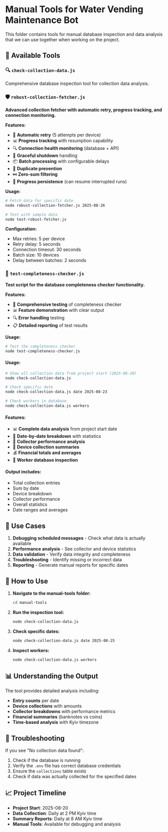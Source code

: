 # Manual Tools for Water Vending Maintenance Bot

This folder contains tools for manual database inspection and data analysis that we can use together when working on the project.

## 📁 Available Tools

### 🔍 `check-collection-data.js`
Comprehensive database inspection tool for collection data analysis.

### 🛡️ `robust-collection-fetcher.js`
**Advanced collection fetcher with automatic retry, progress tracking, and connection monitoring.**

**Features:**
- 🔄 **Automatic retry** (5 attempts per device)
- 📊 **Progress tracking** with resumption capability
- 🔍 **Connection health monitoring** (database + API)
- 🛑 **Graceful shutdown** handling
- 📦 **Batch processing** with configurable delays
- 🚫 **Duplicate prevention**
- ⏭️ **Zero-sum filtering**
- 💾 **Progress persistence** (can resume interrupted runs)

**Usage:**
```bash
# Fetch data for specific date
node robust-collection-fetcher.js 2025-08-26

# Test with sample data
node test-robust-fetcher.js
```

**Configuration:**
- Max retries: 5 per device
- Retry delay: 5 seconds
- Connection timeout: 30 seconds
- Batch size: 10 devices
- Delay between batches: 2 seconds

### 🧪 `test-completeness-checker.js`
**Test script for the database completeness checker functionality.**

**Features:**
- 🧪 **Comprehensive testing** of completeness checker
- 📊 **Feature demonstration** with clear output
- 🔍 **Error handling** testing
- 📋 **Detailed reporting** of test results

**Usage:**
```bash
# Test the completeness checker
node test-completeness-checker.js
```

#### Usage:
```bash
# Show all collection data from project start (2025-08-20)
node check-collection-data.js

# Check specific date
node check-collection-data.js date 2025-08-23

# Check workers in database
node check-collection-data.js workers
```

#### Features:
- 📊 **Complete data analysis** from project start date
- 📅 **Date-by-date breakdown** with statistics
- 👥 **Collector performance analysis**
- 🏪 **Device collection summaries**
- 💰 **Financial totals and averages**
- 👤 **Worker database inspection**

#### Output includes:
- Total collection entries
- Sum by date
- Device breakdown
- Collector performance
- Overall statistics
- Date ranges and averages

## 🎯 Use Cases

1. **Debugging scheduled messages** - Check what data is actually available
2. **Performance analysis** - See collector and device statistics
3. **Data validation** - Verify data integrity and completeness
4. **Troubleshooting** - Identify missing or incorrect data
5. **Reporting** - Generate manual reports for specific dates

## 🔧 How to Use

1. **Navigate to the manual-tools folder:**
   ```bash
   cd manual-tools
   ```

2. **Run the inspection tool:**
   ```bash
   node check-collection-data.js
   ```

3. **Check specific dates:**
   ```bash
   node check-collection-data.js date 2025-08-25
   ```

4. **Inspect workers:**
   ```bash
   node check-collection-data.js workers
   ```

## 📊 Understanding the Output

The tool provides detailed analysis including:
- **Entry counts** per date
- **Device collections** with amounts
- **Collector breakdowns** with performance metrics
- **Financial summaries** (banknotes vs coins)
- **Time-based analysis** with Kyiv timezone

## 🚨 Troubleshooting

If you see "No collection data found":
1. Check if the database is running
2. Verify the `.env` file has correct database credentials
3. Ensure the `collections` table exists
4. Check if data was actually collected for the specified dates

## 📈 Project Timeline

- **Project Start**: 2025-08-20
- **Data Collection**: Daily at 2 PM Kyiv time
- **Summary Reports**: Daily at 8 AM Kyiv time
- **Manual Tools**: Available for debugging and analysis
